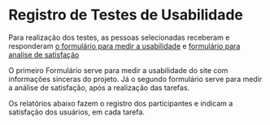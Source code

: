 # Registro de Testes de Usabilidade

Para realização dos testes, as pessoas selecionadas receberam e responderam <a href="https://docs.google.com/forms/d/122Cq8gASSf8S_1LxN6TtEBGT53ViA2vDa1VL8xXrUPo/prefill"> o formulário para medir a usabilidade</a> e <a href=https://docs.google.com/forms/d/1-E7b-M3eSXf1TRPIYqrFhVBeVaNcPTcAGL8UskUPtzM/prefill> formulário para analise de satisfação</a></span>

O primeiro Formulário serve para medir a usabilidade do site com informações sinceras do projeto.
Já o segundo formulário serve para medir a análise de satisfação, após a realização das tarefas.

Os relatórios abaixo fazem o registro dos participantes e indicam a satisfação dos usuários, em cada tarefa. 

